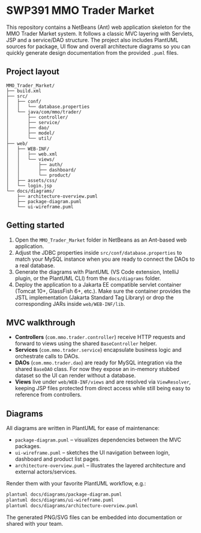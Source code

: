 # SWP391 MMO Trader Market

This repository contains a NetBeans (Ant) web application skeleton for the MMO Trader Market system. It follows a classic MVC layering with Servlets, JSP and a service/DAO structure. The project also includes PlantUML sources for package, UI flow and overall architecture diagrams so you can quickly generate design documentation from the provided `.puml` files.

## Project layout

```
MMO_Trader_Market/
├── build.xml
├── src/
│   ├── conf/
│   │   └── database.properties
│   └── java/com/mmo/trader/
│       ├── controller/
│       ├── service/
│       ├── dao/
│       ├── model/
│       └── util/
├── web/
│   ├── WEB-INF/
│   │   ├── web.xml
│   │   └── views/
│   │       ├── auth/
│   │       ├── dashboard/
│   │       └── product/
│   ├── assets/css/
│   └── login.jsp
└── docs/diagrams/
    ├── architecture-overview.puml
    ├── package-diagram.puml
    └── ui-wireframe.puml
```

## Getting started

1. Open the `MMO_Trader_Market` folder in NetBeans as an Ant-based web application.
2. Adjust the JDBC properties inside `src/conf/database.properties` to match your MySQL instance when you are ready to connect the DAOs to a real database.
3. Generate the diagrams with PlantUML (VS Code extension, IntelliJ plugin, or the PlantUML CLI) from the `docs/diagrams` folder.
4. Deploy the application to a Jakarta EE compatible servlet container (Tomcat 10+, GlassFish 6+, etc.). Make sure the container provides the JSTL implementation (Jakarta Standard Tag Library) or drop the corresponding JARs inside `web/WEB-INF/lib`.

## MVC walkthrough

* **Controllers** (`com.mmo.trader.controller`) receive HTTP requests and forward to views using the shared `BaseController` helper.
* **Services** (`com.mmo.trader.service`) encapsulate business logic and orchestrate calls to DAOs.
* **DAOs** (`com.mmo.trader.dao`) are ready for MySQL integration via the shared `BaseDAO` class. For now they expose an in-memory stubbed dataset so the UI can render without a database.
* **Views** live under `web/WEB-INF/views` and are resolved via `ViewResolver`, keeping JSP files protected from direct access while still being easy to reference from controllers.

## Diagrams

All diagrams are written in PlantUML for ease of maintenance:

* `package-diagram.puml` – visualizes dependencies between the MVC packages.
* `ui-wireframe.puml` – sketches the UI navigation between login, dashboard and product list pages.
* `architecture-overview.puml` – illustrates the layered architecture and external actors/services.

Render them with your favorite PlantUML workflow, e.g.:

```bash
plantuml docs/diagrams/package-diagram.puml
plantuml docs/diagrams/ui-wireframe.puml
plantuml docs/diagrams/architecture-overview.puml
```

The generated PNG/SVG files can be embedded into documentation or shared with your team.
